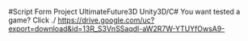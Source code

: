 #Script Form Project UltimateFuture3D Unity3D/C#
You want tested a game? Click ./ https://drive.google.com/uc?export=download&id=13R_S3VnSSaqdI-aW2R7W-YTUYfOwsA9-
